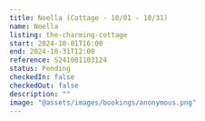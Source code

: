 ```yaml
---
title: Noella (Cottage - 10/01 - 10/31)
name: Noella
listing: the-charming-cottage
start: 2024-10-01T16:00
end: 2024-10-31T12:00
reference: S241001103124
status: Pending
checkedIn: false
checkedOut: false
description: ""
image: "@assets/images/bookings/anonymous.png"
---
```

